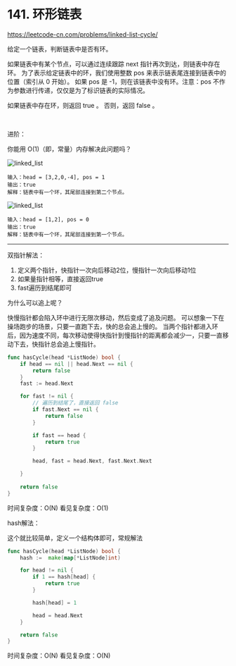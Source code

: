 # 141. 环形链表

https://leetcode-cn.com/problems/linked-list-cycle/

给定一个链表，判断链表中是否有环。

如果链表中有某个节点，可以通过连续跟踪 next 指针再次到达，则链表中存在环。 为了表示给定链表中的环，我们使用整数 pos 来表示链表尾连接到链表中的位置（索引从 0 开始）。 如果 pos 是 -1，则在该链表中没有环。注意：pos 不作为参数进行传递，仅仅是为了标识链表的实际情况。

如果链表中存在环，则返回 true 。 否则，返回 false 。

 

进阶：

你能用 O(1)（即，常量）内存解决此问题吗？


![linked_list](https://assets.leetcode-cn.com/aliyun-lc-upload/uploads/2018/12/07/circularlinkedlist.png)

```
输入：head = [3,2,0,-4], pos = 1
输出：true
解释：链表中有一个环，其尾部连接到第二个节点。
```


![linked_list](https://assets.leetcode-cn.com/aliyun-lc-upload/uploads/2018/12/07/circularlinkedlist_test2.png)
```
输入：head = [1,2], pos = 0
输出：true
解释：链表中有一个环，其尾部连接到第一个节点。
```


---

双指针解法：

1. 定义两个指针，快指针一次向后移动2位，慢指针一次向后移动1位
2. 如果量指针相等，直接返回true
3. fast遍历到结尾即可

为什么可以追上呢？

快慢指针都会陷入环中进行无限次移动，然后变成了追及问题。
可以想象一下在操场跑步的场景，只要一直跑下去，快的总会追上慢的。
当两个指针都进入环后，因为速度不同，每次移动使得快指针到慢指针的距离都会减少一，只要一直移动下去，快指针总会追上慢指针。

```go
func hasCycle(head *ListNode) bool {
    if head == nil || head.Next == nil {
        return false
    }
    fast := head.Next

    for fast != nil {
        // 遍历到结尾了，直接返回 false
        if fast.Next == nil {
            return false
        }

        if fast == head {
            return true
        }

        head, fast = head.Next, fast.Next.Next

    }
    
    return false
}
```

时间复杂度：O(N)
看见复杂度：O(1)


hash解法：

这个就比较简单，定义一个结构体即可，常规解法

```go
func hasCycle(head *ListNode) bool {
    hash :=  make(map[*ListNode]int)

    for head != nil {
        if 1 == hash[head] {
            return true
        } 

        hash[head] = 1

        head = head.Next
    }

    return false
}
```

时间复杂度：O(N)
看见复杂度：O(N)
